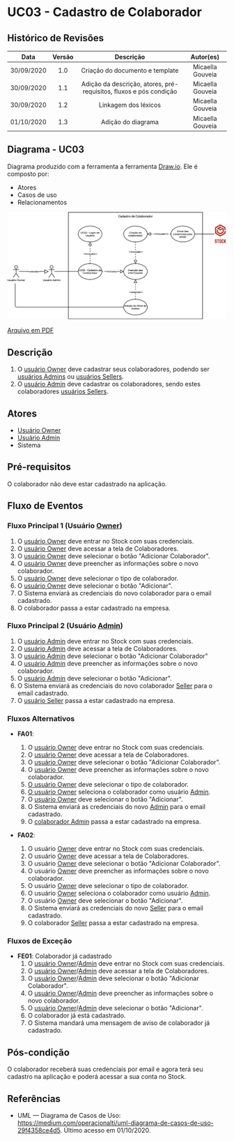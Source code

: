 # UC03 - Cadastro de Colaborador

## Histórico de Revisões

| Data | Versão | Descrição | Autor(es) |
|:----:|:------:|:---------:|:---------:|
| 30/09/2020 | 1.0 | Criação do documento e template | Micaella Gouveia |
| 30/09/2020 | 1.1 | Adição da descrição, atores, pré-requisitos, fluxos e pós condição | Micaella Gouveia |
| 30/09/2020 | 1.2 | Linkagem dos léxicos | Micaella Gouveia |
| 01/10/2020 | 1.3 | Adição do diagrama | Micaella Gouveia |

## Diagrama - UC03
Diagrama produzido com a ferramenta a ferramenta [Draw.io](https://app.diagrams.net/). Ele é composto por:
* Atores
* Casos de uso
* Relacionamentos


![caso 2](../../../assets/diagramas/casosUso/caso3.png)

<a href="https://unbarqdsw.github.io/2020.1_G12_Stock/assets/pdf/diagramas/casosUso/caso3.pdf">Arquivo em PDF</a>

## Descrição
1. O [usuário Owner](Modeling/objeto?id=Owner) deve cadastrar seus colaboradores, podendo ser [usuários Admins](Modeling/objeto?id=Admin) ou [usuários Sellers](Modeling/objeto?id=Seller).
2. O [usuário Admin](Modeling/objeto?id=Admin) deve cadastrar os colaboradores, sendo estes colaboradores [usuários Sellers](Modeling/objeto?id=Seller).

## Atores
* [Usuário Owner](Modeling/objeto?id=Owner)
* [Usuário Admin](Modeling/objeto?id=Admin)
* Sistema

## Pré-requisitos
O colaborador não deve estar cadastrado na aplicação.

## Fluxo de Eventos
### Fluxo Principal 1 (Usuário [Owner](Modeling/objeto?id=Owner))
1. O [usuário Owner](Modeling/objeto?id=Owner) deve entrar no Stock com suas credenciais.
2. O [usuário Owner](Modeling/objeto?id=Owner) deve acessar a tela de Colaboradores.
3. O [usuário Owner](Modeling/objeto?id=Owner) deve selecionar o botão "Adicionar Colaborador".
4. O [usuário Owner](Modeling/objeto?id=Owner) deve preencher as informações sobre o novo colaborador.
5. O [usuário Owner](Modeling/objeto?id=Owner) deve selecionar o tipo de colaborador.
6. O [usuário Owner](Modeling/objeto?id=Owner) deve selecionar o botão "Adicionar".
7. O Sistema enviará as credenciais do novo colaborador para o email cadastrado.
8. O colaborador passa a estar cadastrado na empresa.

### Fluxo Principal 2 (Usuário [Admin](Modeling/objeto?id=Admin))
1. O [usuário Admin](Modeling/objeto?id=Admin) deve entrar no Stock com suas credenciais.
2. O [usuário Admin](Modeling/objeto?id=Admin) deve acessar a tela de Colaboradores.
3. O [usuário Admin](Modeling/objeto?id=Admin) deve selecionar o botão "Adicionar Colaborador"
4. O [usuário Admin](Modeling/objeto?id=Admin) deve preencher as informações sobre o novo colaborador.
6. O [usuário Admin](Modeling/objeto?id=Admin) deve selecionar o botão "Adicionar".
7. O Sistema enviará as credenciais do novo colaborador [Seller](Modeling/objeto?id=Seller) para o email cadastrado.
8. O [usuário Seller](Modeling/objeto?id=Seller) passa a estar cadastrado na empresa.

### Fluxos Alternativos
* **FA01**: 
    1. O [usuário Owner](Modeling/objeto?id=Owner) deve entrar no Stock com suas credenciais.
    2. O [usuário Owner](Modeling/objeto?id=Owner) deve acessar a tela de Colaboradores.
    3. O [usuário Owner](Modeling/objeto?id=Owner) deve selecionar o botão "Adicionar Colaborador".
    4. O [usuário Owner](Modeling/objeto?id=Owner) deve preencher as informações sobre o novo colaborador.
    5. [O usuário Owner](Modeling/objeto?id=Owner) deve selecionar o tipo de colaborador.
    6. [O usuário Owner](Modeling/objeto?id=Owner) seleciona o colaborador como usuário [Admin](Modeling/objeto?id=Admin).
    6. O [usuário Owner](Modeling/objeto?id=Owner) deve selecionar o botão "Adicionar".
    7. O Sistema enviará as credenciais do novo [Admin](Modeling/objeto?id=Admin) para o email cadastrado.
    8. O [colaborador Admin](Modeling/objeto?id=Admin) passa a estar cadastrado na empresa.

* **FA02**: 
    1. O usuário [Owner](Modeling/objeto?id=Owner) deve entrar no Stock com suas credenciais.
    2. O usuário [Owner](Modeling/objeto?id=Owner) deve acessar a tela de Colaboradores.
    3. O usuário [Owner](Modeling/objeto?id=Owner) deve selecionar o botão "Adicionar Colaborador".
    4. O usuário [Owner](Modeling/objeto?id=Owner) deve preencher as informações sobre o novo colaborador.
    5. O usuário [Owner](Modeling/objeto?id=Owner) deve selecionar o tipo de colaborador.
    6. O usuário [Owner](Modeling/objeto?id=Owner) seleciona o colaborador como usuário [Admin](Modeling/objeto?id=Admin).
    6. O usuário [Owner](Modeling/objeto?id=Owner) deve selecionar o botão "Adicionar".
    7. O Sistema enviará as credenciais do novo [Seller](Modeling/objeto?id=Seller) para o email cadastrado.
    8. O colaborador [Seller](Modeling/objeto?id=Seller) passa a estar cadastrado na empresa.

### Fluxos de Exceção
* **FE01**: Colaborador já cadastrado
    1. O [usuário Owner](Modeling/objeto?id=Owner)/[Admin](Modeling/objeto?id=Admin) deve entrar no Stock com suas credenciais.
    2. O [usuário Owner](Modeling/objeto?id=Owner)/[Admin](Modeling/objeto?id=Admin) deve acessar a tela de Colaboradores.
    3. O [usuário Owner](Modeling/objeto?id=Owner)/[Admin](Modeling/objeto?id=Admin) deve selecionar o botão "Adicionar Colaborador".
    4. O [usuário Owner](Modeling/objeto?id=Owner)/[Admin](Modeling/objeto?id=Admin) deve preencher as informações sobre o novo colaborador.
    5. O [usuário Owner](Modeling/objeto?id=Owner)/[Admin](Modeling/objeto?id=Admin) deve selecionar o botão "Adicionar".
    6. O colaborador já está cadastrado.
    7. O Sistema mandará uma mensagem de aviso de colaborador já cadastrado.

## Pós-condição
O colaborador receberá suas credenciais por email e agora terá seu cadastro na aplicação e poderá acessar a sua conta no Stock.

## Referências
* UML — Diagrama de Casos de Uso: <https://medium.com/operacionalti/uml-diagrama-de-casos-de-uso-29f4358ce4d5>. Último acesso em 01/10/2020.